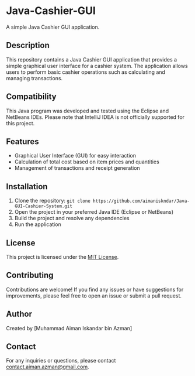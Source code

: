# Java-Cashier-GUI

A simple Java Cashier GUI application.

## Description

This repository contains a Java Cashier GUI application that provides a simple graphical user interface for a cashier system. The application allows users to perform basic cashier operations such as calculating and managing transactions.

## Compatibility

This Java program was developed and tested using the Eclipse and NetBeans IDEs. Please note that IntelliJ IDEA is not officially supported for this project.

## Features

- Graphical User Interface (GUI) for easy interaction
- Calculation of total cost based on item prices and quantities
- Management of transactions and receipt generation

## Installation

1. Clone the repository: `git clone https://github.com/aimaniskndar/Java-GUI-Cashier-System.git`
2. Open the project in your preferred Java IDE (Eclipse or NetBeans)
3. Build the project and resolve any dependencies
4. Run the application

## License

This project is licensed under the [MIT License](LICENSE).

## Contributing

Contributions are welcome! If you find any issues or have suggestions for improvements, please feel free to open an issue or submit a pull request.

## Author

Created by [Muhammad Aiman Iskandar bin Azman]

## Contact

For any inquiries or questions, please contact [contact.aiman.azman@gmail.com](mailto:contact.aiman.azman@gmail.com).

